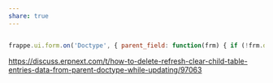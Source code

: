 ```yaml
---
share: true
---
```


```javascript

frappe.ui.form.on('Doctype', { parent_field: function(frm) { if (!frm.doc.parent_field) { frm.set_value('child_table_fieldname', []); frm.refresh_field('child_table_fieldname'); } } });

```
https://discuss.erpnext.com/t/how-to-delete-refresh-clear-child-table-entries-data-from-parent-doctype-while-updating/97063